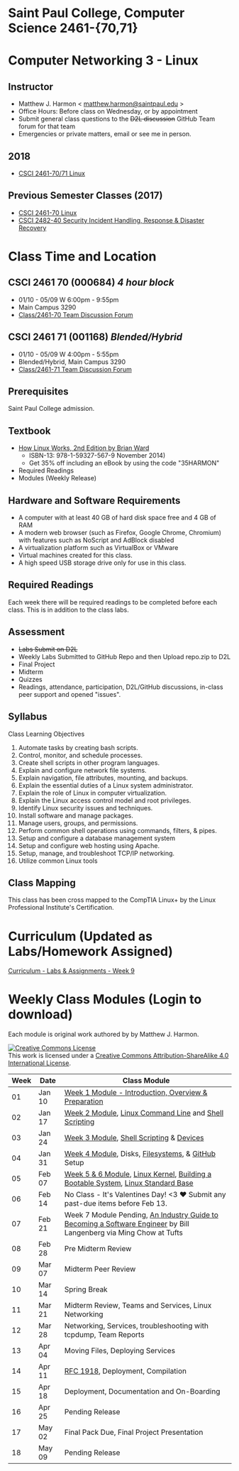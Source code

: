 # Saint Paul College, Computer Science 2461-{70,71}

# Computer Networking 3 - Linux

## Instructor

  * Matthew J. Harmon < matthew.harmon@saintpaul.edu >
  * Office Hours: Before class on Wednesday, or by appointment
  * Submit general class questions to the ~~D2L discussion~~ GitHub Team forum for that team
  * Emergencies or private matters, email or see me in person.

## 2018

  * [CSCI 2461-70/71 Linux](https://sootsplash.csci2461.com)

## Previous Semester Classes (2017)

  * [CSCI 2461-70 Linux](https://f17.csci2461.com/)
  * [CSCI 2482-40 Security Incident Handling, Response & Disaster Recovery](https://f17.csci2482.com/)

# Class Time and Location

## **CSCI 2461 70 (000684)** *4 hour block*
  * 01/10 - 05/09 W 6:00pm - 9:55pm
  * Main Campus 3290
  * [Class/2461-70 Team Discussion Forum](https://github.com/orgs/FOSSClass/teams/17-sp-2461-70)


## **CSCI 2461 71 (001168)** *Blended/Hybrid*
  * 01/10 - 05/09 W 4:00pm - 5:55pm
  * Blended/Hybrid, Main Campus 3290
  * [Class/2461-71 Team Discussion Forum](https://github.com/orgs/FOSSClass/teams/17-sp-2461-71)

## Prerequisites

Saint Paul College admission.


## Textbook

  * [How Linux Works, 2nd Edition by Brian Ward](https://nostarch.com/howlinuxworks2)
    + ISBN-13: 978-1-59327-567-9 November 2014)
    + Get 35% off including an eBook by using the code "35HARMON"
  * Required Readings
  * Modules (Weekly Release)

## Hardware and Software Requirements

  * A computer with at least 40 GB of hard disk space free and 4 GB of RAM
  * A modern web browser (such as Firefox, Google Chrome, Chromium) with features such as NoScript and AdBlock disabled
  * A virtualization platform such as VirtualBox or VMware
  * Virtual machines created for this class.
  * A high speed USB storage drive only for use in this class.


## Required Readings

Each week there will be required readings to be completed before each class. This is in addition to the class labs.


## Assessment

  * ~~Labs Submit on D2L~~
  * Weekly Labs Submitted to GitHub Repo and then Upload repo.zip to D2L
  * Final Project
  * Midterm
  * Quizzes
  * Readings, attendance, participation, D2L/GitHub discussions, in-class peer support and opened "issues".


## Syllabus

  Class Learning Objectives

  1. Automate tasks by creating bash scripts.
  2. Control, monitor, and schedule processes.
  3. Create shell scripts in other program languages.
  4. Explain and configure network file systems.
  5. Explain navigation, file attributes, mounting, and backups.
  6. Explain the essential duties of a Linux system administrator.
  7. Explain the role of Linux in computer virtualization.
  8. Explain the Linux access control model and root privileges.
  9. Identify Linux security issues and techniques.
 10. Install software and manage packages.
 11. Manage users, groups, and permissions.
 12. Perform common shell operations using commands, filters, & pipes.
 13. Setup and configure a database management system
 14. Setup and configure web hosting using Apache.
 15. Setup, manage, and troubleshoot TCP/IP networking.
 16. Utilize common Linux tools

## Class Mapping

This class has been cross mapped to the CompTIA Linux+ by the Linux Professional Institute's Certification.

# Curriculum (Updated as Labs/Homework Assigned)

[Curriculum - Labs & Assignments - Week 9](https://github.com/FOSSClass/linux-2461-class-modules/raw/master/CSCI2461-Sp2018-Week9-Curriculum.pdf)

# Weekly Class Modules (Login to download)

Each module is original work authored by by Matthew J. Harmon.

<a rel="license" href="http://creativecommons.org/licenses/by-sa/4.0/"><img alt="Creative Commons License" style="border-width:0" src="https://i.creativecommons.org/l/by-sa/4.0/88x31.png" /></a><br />This work is licensed under a <a rel="license" href="http://creativecommons.org/licenses/by-sa/4.0/">Creative Commons Attribution-ShareAlike 4.0 International License</a>.

Week |Date  | Class Module |
|----|------| -----------------|
01   |Jan 10| [Week 1 Module - Introduction, Overview & Preparation](https://github.com/FOSSClass/linux-2461-class-modules/raw/master/CSCI2461-Sp2018-Week1-Module.pdf)
02   |Jan 17| [Week 2 Module](https://github.com/FOSSClass/linux-2461-class-modules/raw/master/CSCI2461-Sp2018-Week2-Module.pdf), [Linux Command Line](http://www.linuxcommand.org/) and [Shell Scripting](https://www.shellscript.sh/index.html)
03   |Jan 24| [Week 3 Module](https://github.com/FOSSClass/linux-2461-class-modules/raw/master/CSCI2461-Sp2018-Week3-Module.pdf), [Shell Scripting](http://linuxcommand.org/lc3_writing_shell_scripts.php) & [Devices](http://www.lanana.org/docs/device-list/)
04   |Jan 31| [Week 4 Module](https://github.com/FOSSClass/linux-2461-class-modules/raw/master/CSCI2461-Sp2018-Week4-Module.pdf), Disks, [Filesystems](http://www.pathname.com/fhs/), & [GitHub](https://try.github.com) Setup
05   |Feb 07| [Week 5 & 6 Module](https://github.com/FOSSClass/linux-2461-class-modules/raw/master/CSCI2461-Sp2018-Week5-Module.pdf), [Linux Kernel](https://www.kernel.org/doc/html/latest/), [Building a Bootable System](https://www.debian.org/releases/stretch/amd64/apds03.html.en), [Linux Standard Base](https://wiki.linuxfoundation.org/lsb/start)
06   |Feb 14| No Class - It's Valentines Day! <3 :heart: Submit any past-due items before Feb 13.
07   |Feb 21| Week 7 Module Pending, [An Industry Guide to Becoming a Software Engineer](https://tuftsdev.github.io/WebProgramming/notes/blangenberg.pdf) by Bill Langenberg via Ming Chow at Tufts
08   |Feb 28| Pre Midterm Review 
09   |Mar 07| Midterm Peer Review   | Midterm Script & Knowledge Exam    
10   |Mar 14| Spring Break  | Spring Break      
11   |Mar 21| Midterm Review, Teams and Services, Linux Networking  
12   |Mar 28| Networking, Services, troubleshooting with tcpdump, Team Reports  
13   |Apr 04| Moving Files, Deploying Services  | Deploy your service.      |
14   |Apr 11| [RFC 1918](https://www.rfc-editor.org/rfc/rfc1918.txt), Deployment, Compilation 
15   |Apr 18| Deployment, Documentation and On-Boarding  | Deploy, Document, Test, and On-Board Users.
16   |Apr 25| Pending Release  | Pending Release      |
17   |May 02| Final Pack Due, Final Project Presentation  | Final Knowledge Exam     |
18   |May 09| Pending Release  | Pending Release      |
